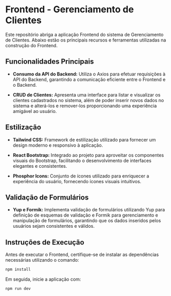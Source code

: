 # Frontend - Gerenciamento de Clientes

Este repositório abriga a aplicação Frontend do sistema de Gerenciamento de Clientes. Abaixo estão os principais recursos e ferramentas utilizadas na construção do Frontend.

## Funcionalidades Principais

- **Consumo da API do Backend:** Utiliza o Axios para efetuar requisições à API do Backend, garantindo a comunicação eficiente entre o Frontend e o Backend.

- **CRUD de Clientes:** Apresenta uma interface para listar e visualizar os clientes cadastrados no sistema, além de poder inserir novos dados no sistema e alterá-los e remover-los  proporcionando uma experiência amigável ao usuário.
  

## Estilização

- **Tailwind CSS:** Framework de estilização utilizado para fornecer um design moderno e responsivo à aplicação.

- **React Bootstrap:** Integrado ao projeto para aproveitar os componentes visuais do Bootstrap, facilitando o desenvolvimento de interfaces elegantes e consistentes.

- **Phosphor Icons:** Conjunto de ícones utilizado para enriquecer a experiência do usuário, fornecendo ícones visuais intuitivos.

## Validação de Formulários

- **Yup e Formik:** Implementa validação de formulários utilizando Yup para definição de esquemas de validação e Formik para gerenciamento e manipulação de formulários, garantindo que os dados inseridos pelos usuários sejam consistentes e válidos.

## Instruções de Execução

Antes de executar o Frontend, certifique-se de instalar as dependências necessárias utilizando o comando:

```bash
npm install
```

Em seguida, inicie a aplicação com:

```bash
npm run dev
```
